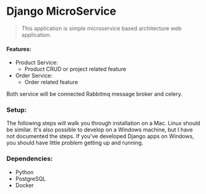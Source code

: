 # Django MicroService

> This application is simple microservice based architecture web application.

#### Features:
- Product Service:
    - Product CRUD or project related feature
- Order Service:
    - Order related feature

Both service will be connected Rabbitmq message broker and celery.

### Setup:
The following steps will walk you through installation on a Mac. Linux should be similar. It's also possible to develop on a Windows machine, but I have not documented the steps. If you've developed Django apps on Windows, you should have little problem getting up and running.


### Dependencies:
- Python
- PostgreSQL
- Docker
